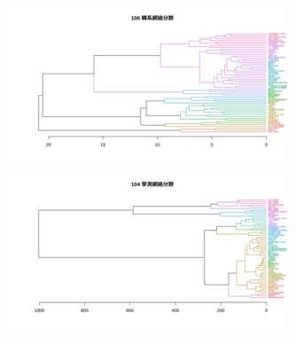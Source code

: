 
[![](transfer.svg)](https://liao961120.github.io/SNA/final_project/network_clustering/transfer.svg)

[![](104applic.svg)](https://liao961120.github.io/SNA/final_project/network_clustering/104applic.svg)
